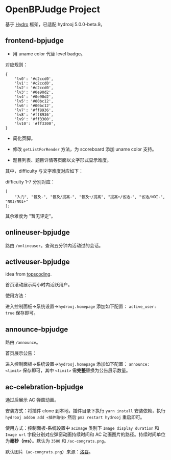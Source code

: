 # OpenBPJudge Project

基于 [Hydro](https://github.com/hydro-dev/Hydro) 框架，已适配 hydrooj 5.0.0-beta.9。

## frontend-bpjudge

-  用 uname color 代替 level badge。

对应规则：

```
{
    'lv0': '#c2ccd0',
    'lv1': '#c2ccd0',
    'lv2': '#c2ccd0',
    'lv3': '#0e90d2',
    'lv4': '#0e90d2',
    'lv5': '#00bc12',
    'lv6': '#00bc12',
    'lv7': '#ff8936',
    'lv8': '#ff8936',
    'lv9': '#ff3300',
    'lv10': '#ff3300',
}
```

- 简化页脚。

- 修改 `getListForRender` 方法，为 scoreboard 添加 uname color 支持。

- 题目列表、题目详情等页面以文字形式显示难度。

其中，difficulty 与文字难度对应如下：

difficulty 1-7 分别对应：

```
[
    "入门", "普及-", "普及/提高-", "普及+/提高", "提高+/省选-", "省选/NOI-", "NOI/NOI+"
];
```

其余难度为 "暂无评定"。

## onlineuser-bpjudge

路由 `/onlineuser`。查询五分钟内活动过的会话。


## activeuser-bpjudge

idea from [topscoding](https://topscoding.com/).

首页滚动展示两小时内活跃用户。

使用方法：

进入控制面板->系统设置->`hydrooj.homepage` 添加如下配置： `active_user: true` 保存即可。

## announce-bpjudge

路由 `/announce`。

首页展示公告：

进入控制面板->系统设置->`hydrooj.homepage` 添加如下配置： `announce: <limit>` 保存即可，其中 `<limit>` 需**完整**替换为公告展示数量。

## ac-celebration-bpjudge

通过后展示 AC 弹窗动画。

安装方式：将插件 clone 到本地，插件目录下执行 `yarn install` 安装依赖，执行 `hydrooj addon add <插件路径>` 然后 `pm2 restart hydrooj` 重启即可。

使用方式：控制面板-系统设置中 `acImage` 类别下 `Image display duration` 和 `Image url` 字段分别对应弹窗动画持续时间和 AC 动画图片的路径。持续时间单位为**毫秒（ms）**。默认为 `3500` 和 `/ac-congrats.png`。

默认图片（`ac-congrats.png`）来源：[洛谷](https://www.luogu.com.cn/)。